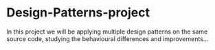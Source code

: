 # Design-Patterns-project
In this project we will be applying multiple design patterns on the same source code, studying the behavioural differences and improvements...
